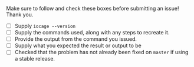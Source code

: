 Make sure to follow and check these boxes before submitting an issue! Thank you.

- [ ] Supply `iocage --version`
- [ ] Supply the commands used, along with any steps to recreate it.
- [ ] Provide the output from the command you issued.
- [ ] Supply what you expected the result or output to be
- [ ] Checked that the problem has not already been fixed on `master` if using
 a stable release.
